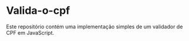 # Valida-o-cpf
Este repositório contém uma implementação simples de um validador de CPF em JavaScript.
